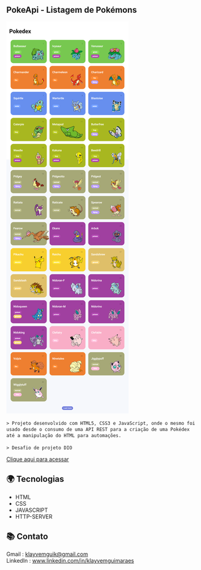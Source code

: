 ## PokeApi - Listagem de Pokémons
 
![preview](./assets/img/pokeApi.png)

    > Projeto desenvolvido com HTML5, CSS3 e JavaScript, onde o mesmo foi usado desde o consumo de uma API REST para a criação de uma Pokédex
    até a manipulação do HTML para automações. 

    > Desafio de projeto DIO 

[Clique aqui para acessar](https://klayvemguimaraes.github.io/PokeApi/pokedex.html)

## 🌍 Tecnologias

- HTML
- CSS
- JAVASCRIPT
- HTTP-SERVER

## 📚 Contato

Gmail : klayvemguik@gmail.com </br>
LinkedIn : www.linkedin.com/in/klayvemguimaraes
